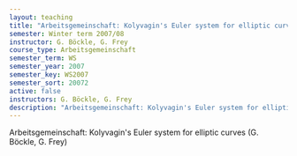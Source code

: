 ```yaml
---
layout: teaching
title: "Arbeitsgemeinschaft: Kolyvagin's Euler system for elliptic curves (G. Böckle, G. Frey)"
semester: Winter term 2007/08
instructor: G. Böckle, G. Frey
course_type: Arbeitsgemeinschaft
semester_term: WS
semester_year: 2007
semester_key: WS2007
semester_sort: 20072
active: false
instructors: G. Böckle, G. Frey
description: "Arbeitsgemeinschaft: Kolyvagin's Euler system for elliptic curves (G. Böckle, G. Frey)"
---
```


Arbeitsgemeinschaft: Kolyvagin's Euler system for elliptic curves (G. Böckle, G. Frey)

